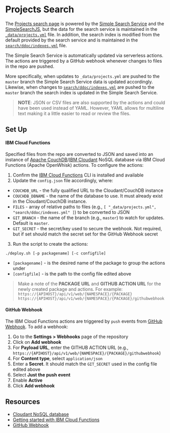 # Projects Search

The [Projects search page](https://ibm-watson-data-lab.github.io/projects) is powered by the [Simple Search Service](https://github.com/ibm-watson-data-lab/simple-search-service) and the [SimpleSearchJS](https://github.com/ibm-watson-data-lab/simple-search-js), but the data for the search service is maintained in the [`_data/projects.yml`](https://github.com/ibm-watson-data-lab/ibm-watson-data-lab.github.io/blob/master/_data/projects.yml) file. In addition, the search index is modified from the default provided by the search service and is maintained in the [`search/ddoc/indexes.yml`](https://github.com/ibm-watson-data-lab/ibm-watson-data-lab.github.io/blob/master/search/ddoc/indexes.yml) file.

The Simple Search Service is automatically updated via serverless actions. The actions are triggered by a GitHub webhook whenever changes to files in the repo are pushed.

More specifically, when updates to `_data/projects.yml` are pushed to the `master` branch the Simple Search Service data is updated accordingly. Likewise, when changes to [`search/ddoc/indexes.yml`]((https://github.com/ibm-watson-data-lab/ibm-watson-data-lab.github.io/blob/master/search/ddoc/indexes.yml)) are pushed to the `master` branch the search index is updated in the Simple Search Service.

> **NOTE**: JSON or CSV files are also supported by the actions and could have been used instead of YAML. However, YAML allows for multiline text making it a little easier to read or review the files.

## Set Up

#### IBM Cloud Functions

Specified files from the repo are converted to JSON and saved into an instance of [Apache CouchDB](https://couchdb.apache.org/)/[IBM Cloudant](https://cloudant.com) NoSQL database via IBM Cloud Functions (Apache OpenWhisk) actions. To configure the actions:

1. Confirm the [IBM Cloud Functions](https://console.ng.bluemix.net/openwhisk/getting-started) CLI is installed and available
2. Update the `config.json` file accordingly, where:

  * `COUCHDB_URL` - the fully qualified URL to the Cloudant/CouchDB instance
  * `COUCHDB_DBNAME` - the name of the database to use. It must already exist in the Cloudant/CouchDB instance.
  * `FILES` - array of relative paths to files (e.g., `[ "_data/projects.yml", "search/ddoc/indexes.yml" ]`) to be converted to JSON
  * `GIT_BRANCH` - the name of the branch (e.g., `master`) to watch for updates. Default is `master`.
  * `GIT_SECRET` - the secret/key used to secure the webhook. Not required, but if set should match the secret set for the GitHub Webhook secret

3. Run the script to create the actions:

  ```
  ./deploy.sh [-p packagename] [-c configfile]
  ```

  * `[packagename]` - is the desired name of the package to group the actions under
  * `[configfile]` - is the path to the config file edited above


> Make a note of the **PACKAGE URL** and **GITHUB ACTION URL** for the newly created package and actions. For example:
> `https://{APIHOST}/api/v1/web/{NAMESPACE}/{PACKAGE}`
> `https://{APIHOST}/api/v1/web/{NAMESPACE}/{PACKAGE}/githubwebhook`

#### GitHub Webhook

The IBM Cloud Functions actions are triggered by `push` events from [GitHub Webhook](https://developer.github.com/webhooks/). To add a webhook:

1. Go to the **Settings > Webhooks** page of the repository
2. Click on **Add webhook**
3. For **Payload URL**, enter the GITHUB ACTION URL (e.g., `https://{APIHOST}/api/v1/web/{NAMESPACE}/{PACKAGE}/githubwebhook`)
4. For **Content type**, select `application/json`
5. Enter a **Secret**. It should match the `GIT_SECRET` used in the config file edited above
6. Select **Just the push event**
7. Enable **Active**
8. Click **Add webhook**

## Resources

* [Cloudant NoSQL database](https://cloudant.com)
* [Getting started with IBM Cloud Functions](https://console.ng.bluemix.net/openwhisk/getting-started)
* [GitHub Webhook](https://developer.github.com/webhooks/)
